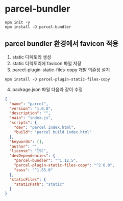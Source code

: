 # parcel-bundler

```shell
npm init -y
npm install -D parcel-bundler
```

## parcel bundler 환경에서 favicon 적용
1. static 디렉토리 생성
2. static 디렉토리에 favicon 파일 저장
3. parcel-plugin-static-files-copy 개발 의존성 설치
```shell
npm install -D parcel-plugin-static-files-copy
```
4. package.json 파일 다음과 같이 수정
```json
{
  "name": "parcel",
  "version": "1.0.0",
  "description": "",
  "main": "index.js",
  "scripts": {
    "dev": "parcel index.html",
    "build": "parcel build index.html"
  },
  "keywords": [],
  "author": "",
  "license": "ISC",
  "devDependencies": {
    "parcel-bundler": "^1.12.5",
    "parcel-plugin-static-files-copy": "^2.6.0",
    "sass": "^1.55.0"
  },
  "staticFiles": {
    "staticPath": "static"
  }
}
```
